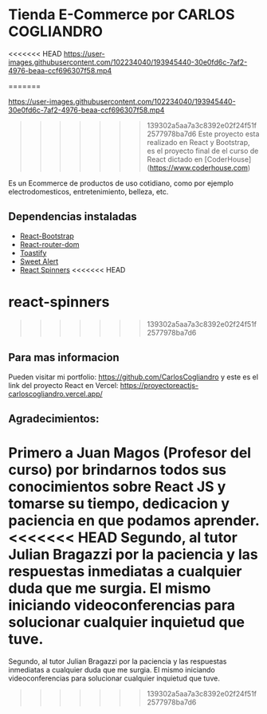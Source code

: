 # Tienda E-Commerce por CARLOS COGLIANDRO


<<<<<<< HEAD
https://user-images.githubusercontent.com/102234040/193945440-30e0fd6c-7af2-4976-beaa-ccf696307f58.mp4


=======

https://user-images.githubusercontent.com/102234040/193945440-30e0fd6c-7af2-4976-beaa-ccf696307f58.mp4



>>>>>>> 139302a5aa7a3c8392e02f24f51f2577978ba7d6
Este proyecto esta realizado en React y Bootstrap, es el proyecto final de el curso de React dictado en [CoderHouse] 
(https://www.coderhouse.com)

Es un Ecommerce de productos de uso cotidiano, como por ejemplo electrodomesticos, entretenimiento, belleza, etc.

## Dependencias instaladas

- [React-Bootstrap](https://react-bootstrap.github.io/)
- [React-router-dom](https://v5.reactrouter.com/)
- [Toastify](https://fkhadra.github.io/react-toastify/introduction/)
- [Sweet Alert](https://sweetalert.js.org/)
- [React Spinners](https://www.davidhu.io/react-spinners/)
<<<<<<< HEAD

react-spinners
=======
>>>>>>> 139302a5aa7a3c8392e02f24f51f2577978ba7d6

## Para mas informacion

Pueden visitar mi portfolio: https://github.com/CarlosCogliandro
y este es el link del proyecto React en Vercel: https://proyectoreactjs-carloscogliandro.vercel.app/

## Agradecimientos:

Primero a Juan Magos (Profesor del curso) por brindarnos todos sus conocimientos sobre React JS y tomarse su tiempo, dedicacion y paciencia en que podamos aprender.
<<<<<<< HEAD
Segundo, al tutor Julian Bragazzi por la paciencia y las respuestas inmediatas a cualquier duda que me surgia. El mismo iniciando videoconferencias para solucionar cualquier inquietud que tuve.
=======
Segundo, al tutor Julian Bragazzi por la paciencia y las respuestas inmediatas a cualquier duda que me surgia. El mismo iniciando videoconferencias para solucionar cualquier inquietud que tuve.
>>>>>>> 139302a5aa7a3c8392e02f24f51f2577978ba7d6
